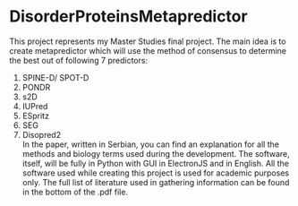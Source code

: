 # DisorderProteinsMetapredictor
This project represents my Master Studies final project. 
The main idea is to create metapredictor which will use the method of consensus to determine the best 
out of following 7 predictors:  
1. SPINE-D/ SPOT-D  
2. PONDR  
3. s2D  
4. IUPred  
5. ESpritz  
6. SEG  
7. Disopred2  
In the paper, written in Serbian, you can find an explanation for all the methods and biology terms used during the development.
The software, itself, will be fully in Python with GUI in ElectronJS and in English. 
All the software used while creating this project is used for academic purposes only. 
The full list of literature used in gathering information can be found in the bottom of the .pdf file.
